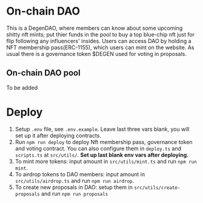 # On-chain DAO

This is a DegenDAO, where members can know about some upcoming shitty nft mints; put thier funds in the pool to buy a top blue-chip nft just for flip following any influencers' insides. Users can access DAO by holding a NFT membership pass(ERC-1155), which users can mint on the website. As usual there is a governance token $DEGEN used for voting in proposals.

## On-chain DAO pool

To be added

# Deploy

1. Setup `.env` file, see `.env.example`. Leave last three vars blank, you will set up it after deploying contracts.
2. Run `npm run deploy` to deploy Nft membership pass, governance token and voting contract. You can also configure them in `deploy.ts` and `scripts.ts` at `src/utils/`. **Set up last blank env vars after deploying.**
3. To mint more tokens: input amount in `src/utils/mint.ts` and run `npm run mint`.
4. To airdrop tokens to DAO members: input amount in `src/utils/airdrop.ts` and run `npm run airdrop`.
5. To create new proposals in DAO: setup them in `src/utils/create-proposals` and run `npm run proposals`
